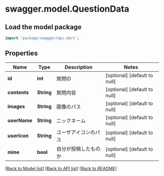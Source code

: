 # swagger.model.QuestionData

## Load the model package
```dart
import 'package:swagger/api.dart';
```

## Properties
Name | Type | Description | Notes
------------ | ------------- | ------------- | -------------
**id** | **int** | 質問ID | [optional] [default to null]
**contents** | **String** | 質問内容 | [optional] [default to null]
**images** | **String** | 画像のパス | [optional] [default to null]
**userName** | **String** | ニックネーム | [optional] [default to null]
**userIcon** | **String** | ユーザアイコンのパス | [optional] [default to null]
**mine** | **bool** | 自分が投稿したものか | [optional] [default to null]

[[Back to Model list]](../README.md#documentation-for-models) [[Back to API list]](../README.md#documentation-for-api-endpoints) [[Back to README]](../README.md)


